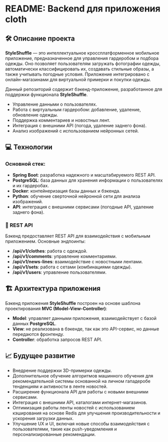 # README: Backend для приложения **cloth**

## 🛠️ Описание проекта

**StyleShuffle** — это интеллектуальное кроссплатформенное мобильное приложение, предназначенное для управления гардеробом и подбора одежды. Оно позволяет пользователям загружать фотографии одежды, автоматически классифицировать их, создавать стильные образы, а также учитывать погодные условия. Приложение интегрировано с онлайн-магазинами для виртуальной примерки и покупки одежды.

Данный репозиторий содержит бэкенд-приложение, разработанное для поддержки функционала **StyleShuffle**. 
- Управление данными о пользователях.
- Работа с виртуальным гардеробом: добавление, удаление, обновление одежды.
- Поддержка комментариев и новостных лент.
- Интеграция с внешними API (погода, удаление заднего фона).
- Анализ изображений с использованием нейронных сетей.

## 💻 Технологии

### Основной стек:
- **Spring Boot**: разработка надежного и масштабируемого REST API.
- **PostgreSQL**: база данных для хранения информации о пользователях и их гардеробах.
- **Docker**: контейнеризация базы данных и бэкенда.
- **Python**: обучение сверточной нейронной сети для анализа изображений.
- **API**: интеграция с внешними сервисами (погодные API, удаление заднего фона).

### 📡 REST API

Бэкенд предоставляет REST API для взаимодействия с мобильным приложением. Основные эндпоинты:

- **/api/v1/clothes**: работа с одеждой.
- **/api/v1/comments**: управление комментариями.
- **/api/v1/news-lines**: взаимодействие с новостными лентами.
- **/api/v1/sets**: работа с сетами (комбинациями одежды).
- **/api/v1/users**: управление пользователями.



## 🏗️ Архитектура приложения

Бэкенд приложения **StyleShuffle** построен на основе шаблона проектирования **MVC (Model-View-Controller)**:

- **Model**: управляет данными приложения, взаимодействует с базой данных **PostgreSQL**.
- **View**: не реализована в бэкенде, так как это API-сервис, но данные передаются фронтенду.
- **Controller**: обработка запросов REST API.



## 📈 Будущее развитие

- Внедрение поддержки 3D-примерки одежды.
- Дополнительное обучение алгоритмов машинного обучения для рекомендательной системы основанной на личном гападеробе тенденциям и активности в ленте новостей.
- Расширение функционала API для работы с новыми внешними сервисами.
- Интеграция с внешними API, каталогами интернет-магазинов.
- Оптимизация работы ленты новостей с использованием кэширования на основе Redis для улучшения производительности и ускорения загрузки данных.
- Улучшение UX и UI, включая новые способы взаимодействия с пользователями, такие как push-уведомления и персонализированные рекомендации.

